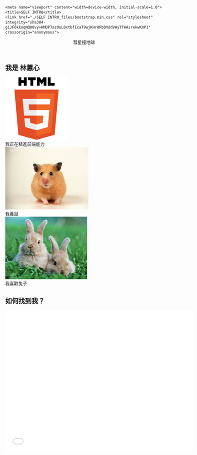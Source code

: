 <!DOCTYPE html>
<!-- saved from url=(0044)https://cxphoenix.github.io/self-intro-demo/ -->
<html lang=""><head><meta http-equiv="Content-Type" content="text/html; charset=UTF-8">
    
    <meta name="viewport" content="width=device-width, initial-scale=1.0">
    <title>SELF INTRO</title>
    <link href="./SELF INTRO_files/bootstrap.min.css" rel="stylesheet" integrity="sha384-giJF6kkoqNQ00vy+HMDP7azOuL0xtbfIcaT9wjKHr8RbDVddVHyTfAAsrekwKmP1" crossorigin="anonymous">
</head>

<body>
    <header>
        <div class="container-fluid bg-danger p-3">
            <span class="d-block text-center fs-1">彗星撞地球</span>
        </div>
    </header>
    <section>
        <div class="container mt-3 p-2 mb-3">
            <h2 class="text-center fs-2"><span class="border border-3 border-dark">我是 <span class="text-success">林蕙心</span></span></h2>
        </div>
    </section>
    <section>
        <div class="container mb-4">
            <div class="row justify-content-center text-center mt-4 g-4">
                <div class="col-sm">
                    <div class="d-flex mb-2">
                        <img src="./SELF INTRO_files/1200px-HTML5_logo_and_wordmark.svg.png" class="img-fluid mx-auto" alt="" style="max-height: 200px; height: 50rem; width: auto;">
                    </div>
                    <span class="fs-2">我正在精進前端能力</span>
                </div>
                <div class="col-sm">
                    <div class="d-flex mb-2 mx-auto">
                        <img src="./SELF INTRO_files/th.jfif" class="img-fluid mx-auto" alt="" style="max-height: 200px; height: 50rem; width: auto;">
                    </div>
                    <span class="fs-2">我養鼠 </span>
                </div>
                <div class="col-sm">
                    <div class="d-flex mb-2 mx-auto">
                    <img src="./SELF INTRO_files/ab.jfif" class="img-fluid mx-auto" alt="" style="max-height: 200px; height: 50rem; width: auto;">
                    </div>
                    <span class="fs-2">我喜歡兔子</span>
                </div>
            </div>
        </div>
    </section>
    <section>
        <div class="container mt-5 mb-4">
            <h2 class="text-center fs-2"><span class="border border-3 border-dark">如何找到我？</span></h2>
            <div class="d-flex mt-3">
               <div class="ratio ratio-16x9">
                <iframe src="./SELF INTRO_files/embed.html" width="600" height="450" style="border:0;" allowfullscreen="" loading="lazy"></iframe>
                </div>
            </div>
        </div>
    </section>
    <script src="./SELF INTRO_files/bootstrap.bundle.min.js.下載" integrity="sha384-ygbV9kiqUc6oa4msXn9868pTtWMgiQaeYH7/t7LECLbyPA2x65Kgf80OJFdroafW" crossorigin="anonymous"></script>

</body></html>
